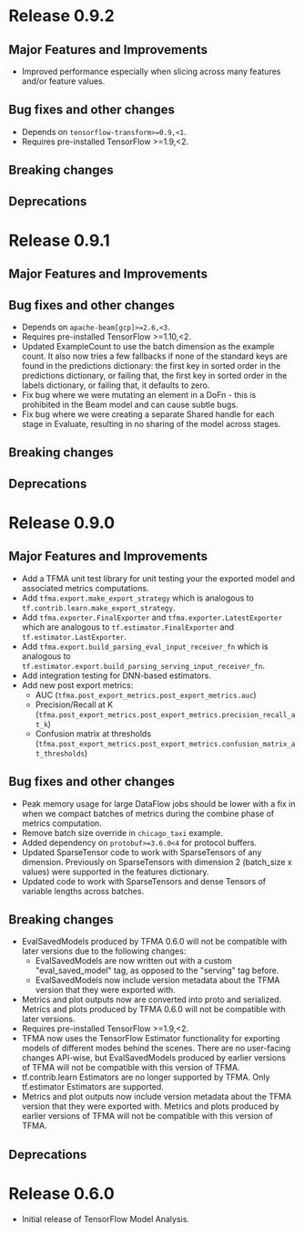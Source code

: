 # Release 0.9.2

## Major Features and Improvements

* Improved performance especially when slicing across many features and/or
  feature values.

## Bug fixes and other changes

* Depends on `tensorflow-transform>=0.9,<1`.
* Requires pre-installed TensorFlow >=1.9,<2.

## Breaking changes

## Deprecations

# Release 0.9.1

## Major Features and Improvements

## Bug fixes and other changes

* Depends on `apache-beam[gcp]>=2.6,<3`.
* Requires pre-installed TensorFlow >=1.10,<2.
* Updated ExampleCount to use the batch dimension as the example count. It
  also now tries a few fallbacks if none of the standard keys are found in the
  predictions dictionary: the first key in sorted order in the predictions
  dictionary, or failing that, the first key in sorted order in the labels
  dictionary, or failing that, it defaults to zero.
* Fix bug where we were mutating an element in a DoFn - this is prohibited in
  the Beam model and can cause subtle bugs.
* Fix bug where we were creating a separate Shared handle for each stage in
  Evaluate, resulting in no sharing of the model across stages.

## Breaking changes

## Deprecations

# Release 0.9.0

## Major Features and Improvements

* Add a TFMA unit test library for unit testing your the exported model and
  associated metrics computations.
* Add `tfma.export.make_export_strategy` which is analogous to
  `tf.contrib.learn.make_export_strategy`.
* Add `tfma.exporter.FinalExporter` and `tfma.exporter.LatestExporter` which
  are analogous to `tf.estimator.FinalExporter` and
  `tf.estimator.LastExporter`.
* Add `tfma.export.build_parsing_eval_input_receiver_fn` which is analogous to
  `tf.estimator.export.build_parsing_serving_input_receiver_fn`.
* Add integration testing for DNN-based estimators.
* Add new post export metrics:
  * AUC (`tfma.post_export_metrics.post_export_metrics.auc`)
  * Precision/Recall at K
    (`tfma.post_export_metrics.post_export_metrics.precision_recall_at_k`)
  * Confusion matrix at thresholds
    (`tfma.post_export_metrics.post_export_metrics.confusion_matrix_at_thresholds`)

## Bug fixes and other changes

* Peak memory usage for large DataFlow jobs should be lower with a fix in when
  we compact batches of metrics during the combine phase of metrics
  computation.
* Remove batch size override in `chicago_taxi` example.
* Added dependency on `protobuf>=3.6.0<4` for protocol buffers.
* Updated SparseTensor code to work with SparseTensors of any dimension.
  Previously on SparseTensors with dimension 2 (batch_size x values) were
  supported in the features dictionary.
* Updated code to work with SparseTensors and dense Tensors of variable
  lengths across batches.

## Breaking changes

* EvalSavedModels produced by TFMA 0.6.0 will not be compatible with later
  versions due to the following changes:
  * EvalSavedModels are now written out with a custom "eval_saved_model"
    tag, as opposed to the "serving" tag before.
  * EvalSavedModels now include version metadata about the TFMA version that
    they were exported with.
* Metrics and plot outputs now are converted into proto and serialized.
  Metrics and plots produced by TFMA 0.6.0 will not be compatible with later
  versions.
* Requires pre-installed TensorFlow >=1.9,<2.
* TFMA now uses the TensorFlow Estimator functionality for exporting models of
  different modes behind the scenes. There are no user-facing changes
  API-wise, but EvalSavedModels produced by earlier versions of TFMA will not
  be compatible with this version of TFMA.
* tf.contrib.learn Estimators are no longer supported by TFMA. Only
  tf.estimator Estimators are supported.
* Metrics and plot outputs now include version metadata about the TFMA version
  that they were exported with. Metrics and plots produced by earlier versions
  of TFMA will not be compatible with this version of TFMA.

## Deprecations

# Release 0.6.0

* Initial release of TensorFlow Model Analysis.
